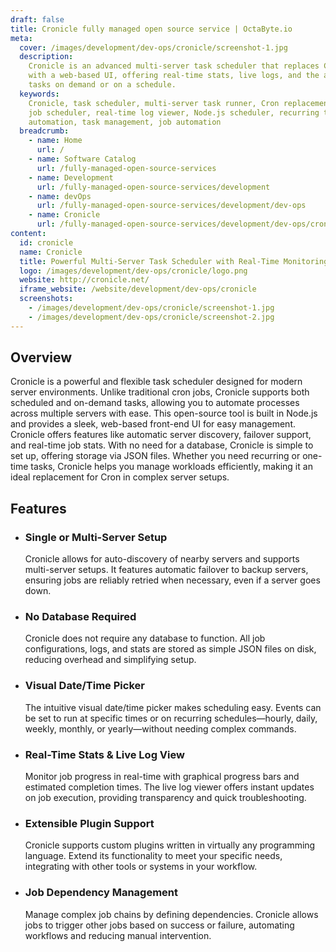 ```yaml
---
draft: false
title: Cronicle fully managed open source service | OctaByte.io
meta:
  cover: /images/development/dev-ops/cronicle/screenshot-1.jpg
  description:
    Cronicle is an advanced multi-server task scheduler that replaces Cron
    with a web-based UI, offering real-time stats, live logs, and the ability to run
    tasks on demand or on a schedule.
  keywords:
    Cronicle, task scheduler, multi-server task runner, Cron replacement,
    job scheduler, real-time log viewer, Node.js scheduler, recurring tasks, server
    automation, task management, job automation
  breadcrumb:
    - name: Home
      url: /
    - name: Software Catalog
      url: /fully-managed-open-source-services
    - name: Development
      url: /fully-managed-open-source-services/development
    - name: devOps
      url: /fully-managed-open-source-services/development/dev-ops
    - name: Cronicle
      url: /fully-managed-open-source-services/development/dev-ops/cronicle
content:
  id: cronicle
  name: Cronicle
  title: Powerful Multi-Server Task Scheduler with Real-Time Monitoring
  logo: /images/development/dev-ops/cronicle/logo.png
  website: http://cronicle.net/
  iframe_website: /website/development/dev-ops/cronicle
  screenshots:
    - /images/development/dev-ops/cronicle/screenshot-1.jpg
    - /images/development/dev-ops/cronicle/screenshot-2.jpg
---
```


## Overview

Cronicle is a powerful and flexible task scheduler designed for modern server environments. Unlike traditional cron jobs, Cronicle supports both scheduled and on-demand tasks, allowing you to automate processes across multiple servers with ease. This open-source tool is built in Node.js and provides a sleek, web-based front-end UI for easy management. Cronicle offers features like automatic server discovery, failover support, and real-time job stats. With no need for a database, Cronicle is simple to set up, offering storage via JSON files. Whether you need recurring or one-time tasks, Cronicle helps you manage workloads efficiently, making it an ideal replacement for Cron in complex server setups.

## Features

- ### Single or Multi-Server Setup

  Cronicle allows for auto-discovery of nearby servers and supports multi-server setups. It features automatic failover to backup servers, ensuring jobs are reliably retried when necessary, even if a server goes down.

- ### No Database Required

  Cronicle does not require any database to function. All job configurations, logs, and stats are stored as simple JSON files on disk, reducing overhead and simplifying setup.

- ### Visual Date/Time Picker

  The intuitive visual date/time picker makes scheduling easy. Events can be set to run at specific times or on recurring schedules—hourly, daily, weekly, monthly, or yearly—without needing complex commands.

- ### Real-Time Stats & Live Log View

  Monitor job progress in real-time with graphical progress bars and estimated completion times. The live log viewer offers instant updates on job execution, providing transparency and quick troubleshooting.

- ### Extensible Plugin Support

  Cronicle supports custom plugins written in virtually any programming language. Extend its functionality to meet your specific needs, integrating with other tools or systems in your workflow.

- ### Job Dependency Management

  Manage complex job chains by defining dependencies. Cronicle allows jobs to trigger other jobs based on success or failure, automating workflows and reducing manual intervention.
